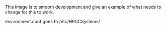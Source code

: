 This image is to smooth development and give an example of what needs to change for this to work. 

environment.conf goes to /etc/HPCCSystems/